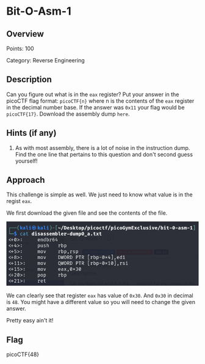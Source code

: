# Bit-O-Asm-1

## Overview

Points: 100

Category: Reverse Engineering

## Description
Can you figure out what is in the `eax` register? Put your answer in the picoCTF flag format: `picoCTF{n}` where n is the contents of the `eax` register in the decimal number base. If the answer was `0x11` your flag would be `picoCTF{17}`. Download the assembly dump `here`.

## Hints (if any)
1. As with most assembly, there is a lot of noise in the instruction dump. Find the one line that pertains to this question and don't second guess yourself!

## Approach
This challenge is simple as well. We just need to know what value is in the regist `eax`. 

We first download the given file and see the contents of the file.

![File content](img/bit%200%20asm%201%201.png)

We can clearly see that register `eax` has value of `0x30`. And `0x30` in decimal is `48`. You might have a different value so you will need to change the given answer.

Pretty easy ain't it!

## Flag
picoCTF{48}